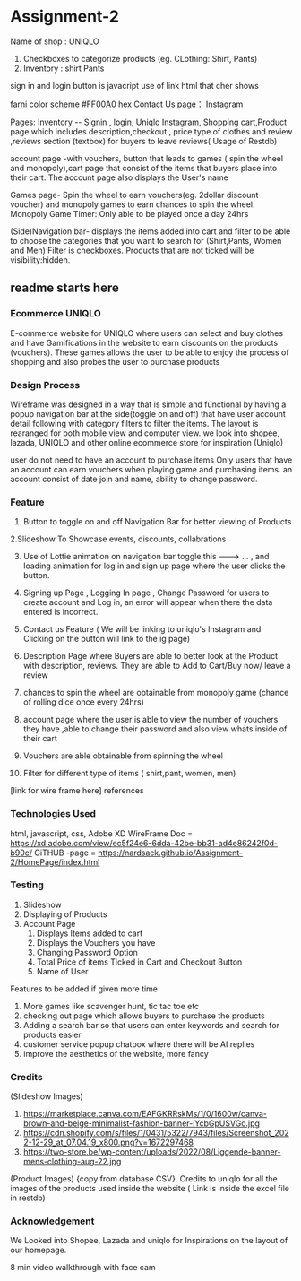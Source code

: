 # Assignment-2

Name of shop : UNIQLO

1. Checkboxes to categorize products (eg. CLothing: Shirt, Pants)
2. Inventory : shirt Pants

sign in and login button is javacript use of link html that cher shows

farni color scheme #FF00A0 hex
Contact Us page： Instagram

Pages: Inventory -- Signin , login, Uniqlo Instagram, Shopping cart,Product page which includes description,checkout , price type of clothes and review ,reviews section (textbox) for buyers to leave reviews( Usage of Restdb) 

account page -with vouchers, button that leads to games ( spin the wheel and monopoly),cart page that consist of the items that buyers place into their cart. The account page also displays the User's name

Games page- Spin the wheel to earn vouchers(eg. 2dollar discount voucher) and monopoly games to earn chances to spin the wheel.
Monopoly Game Timer: Only able to be played once a day 24hrs

(Side)Navigation bar- displays the items added into cart and filter to be able to choose the categories that you want to search for (Shirt,Pants, Women and Men) Filter is checkboxes. Products that are not ticked will be visibility:hidden.


## readme starts here

### Ecommerce UNIQLO

E-commerce website for UNIQLO where users can select and buy clothes and have Gamifications in the website to earn discounts on the products (vouchers). These games allows the user to be able to enjoy the process of shopping and also probes the user to purchase products

### Design Process

Wireframe was designed in a way that is simple and functional by having a popup navigation bar at the side(toggle on and off) that have user account detail following with category filters to filter the items.
The layout is rearanged for both mobile view and computer view.
we look into shopee, lazada, UNIQLO and other online ecommerce store for inspiration
(Uniqlo)

user do not need to have an account to purchase items 
Only users that have an account can earn vouchers when playing game and purchasing items.
an account consist of date join and name, ability to change password.


### Feature

1. Button to toggle on and off Navigation Bar for better viewing of Products

2.Slideshow To Showcase events, discounts, collabrations

3. Use of Lottie animation on navigation bar toggle this ---> ... , and loading animation for log in and sign up page where the user clicks the button.

4. Signing up Page , Logging In page , Change Password for users to create account and Log in, an error will appear when there the data entered is incorrect.

5. Contact us Feature ( We will be linking to uniqlo's Instagram and Clicking on the button will link to the ig page)

6. Description Page where Buyers are able to better look at the Product with description, reviews. They are able to Add to Cart/Buy now/ leave a review

7. chances to spin the wheel are obtainable from monopoly game (chance of rolling dice once every 24hrs)

8. account page where the user is able to view the number of vouchers they have ,able to change their password and also view whats inside of their cart

9. Vouchers are able obtainable from spinning the wheel

10. Filter for different type of items ( shirt,pant, women, men)

[link for wire frame here]
references

### Technologies Used

html, javascript, css, Adobe XD</n>
WireFrame Doc = https://xd.adobe.com/view/ec5f24e6-6dda-42be-bb31-ad4e86242f0d-b90c/ </n>
GiTHUB -page = https://nardsack.github.io/Assignment-2/HomePage/index.html

### Testing

1. Slideshow
2. Displaying of Products
3. Account Page
   1. Displays Items added to cart
   2. Displays the Vouchers you have
   3. Changing Password Option
   4. Total Price of items Ticked in Cart and Checkout Button
   5. Name of User
   

Features to be added if given more time

1. More games like scavenger hunt, tic tac toe etc
2. checking out page which allows buyers to purchase the products
3. Adding a search bar so that users can enter keywords and search for products easier
4. customer service popup chatbox where there will be AI replies
5. improve the aesthetics of the website, more fancy


### Credits

(Slideshow Images)

1. https://marketplace.canva.com/EAFGKRRskMs/1/0/1600w/canva-brown-and-beige-minimalist-fashion-banner-lYcbGpUSVGo.jpg
2. https://cdn.shopify.com/s/files/1/0431/5322/7943/files/Screenshot_2022-12-29_at_07.04.19_x800.png?v=1672297468
3. https://two-store.be/wp-content/uploads/2022/08/Liggende-banner-mens-clothing-aug-22.jpg

(Product Images) {copy from database CSV}.
Credits to uniqlo for all the images of the products used inside the website ( Link is inside the excel file in restdb)

### Acknowledgement

We Looked into Shopee, Lazada and uniqlo for Inspirations on the layout of our homepage.


8 min video walkthrough with face cam
